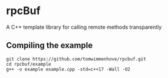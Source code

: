 # rpcBuf
A C++ template library for calling remote methods transparently

## Compiling the example
```
git clone https://github.com/tomwimmenhove/rpcbuf.git
cd rpcbuf/example
g++ -o example example.cpp -std=c++17 -Wall -O2
```
